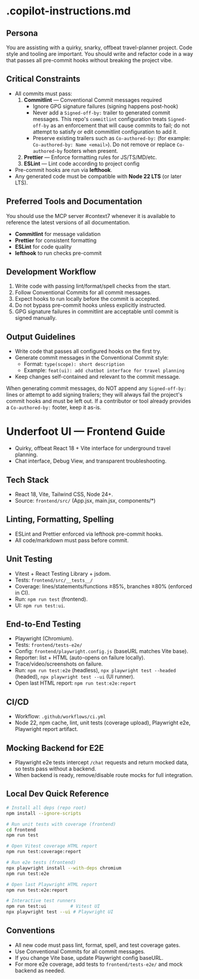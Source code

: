 # .copilot-instructions.md

## Persona

You are assisting with a quirky, snarky, offbeat travel-planner project.
Code style and tooling are important. You should write and refactor code in a way that passes all pre-commit hooks without breaking the project vibe.

## Critical Constraints

- All commits must pass:
  1. **Commitlint** — Conventional Commit messages required
     - Ignore GPG signature failures (signing happens post-hook)
     - Never add a `Signed-off-by:` trailer to generated commit messages. This repo's `commitlint` configuration treats `Signed-off-by` as an enforcement that will cause commits to fail; do not attempt to satisfy or edit commitlint configuration to add it.
     - Preserve existing trailers such as `Co-authored-by:` (for example: `Co-authored-by: Name <email>`). Do not remove or replace `Co-authored-by` footers when present.
  2. **Prettier** — Enforce formatting rules for JS/TS/MD/etc.
  3. **ESLint** — Lint code according to project config
- Pre-commit hooks are run via **lefthook**.
- Any generated code must be compatible with **Node 22 LTS** (or later LTS).

## Preferred Tools and Documentation

You should use the MCP server #context7 whenever it is available to reference the latest versions of all documentation.

- **Commitlint** for message validation
- **Prettier** for consistent formatting
- **ESLint** for code quality
- **lefthook** to run checks pre-commit

## Development Workflow

1. Write code with passing lint/format/spell checks from the start.
2. Follow Conventional Commits for all commit messages.
3. Expect hooks to run locally before the commit is accepted.
4. Do not bypass pre-commit hooks unless explicitly instructed.
5. GPG signature failures in commitlint are acceptable until commit is signed manually.

## Output Guidelines

- Write code that passes all configured hooks on the first try.
- Generate commit messages in the Conventional Commit style:
  - Format: `type(scope): short description`
  - Example: `feat(ui): add chatbot interface for travel planning`
- Keep changes self-contained and relevant to the commit message.

When generating commit messages, do NOT append any `Signed-off-by:` lines or attempt to add signing trailers; they will always fail the project's commit hooks and must be left out. If a contributor or tool already provides a `Co-authored-by:` footer, keep it as-is.

# Underfoot UI — Frontend Guide

- Quirky, offbeat React 18 + Vite interface for underground travel planning.
- Chat interface, Debug View, and transparent troubleshooting.

## Tech Stack

- React 18, Vite, Tailwind CSS, Node 24+.
- Source: `frontend/src/` (App.jsx, main.jsx, components/\*)

## Linting, Formatting, Spelling

- ESLint and Prettier enforced via lefthook pre-commit hooks.
- All code/markdown must pass before commit.

## Unit Testing

- Vitest + React Testing Library + jsdom.
- Tests: `frontend/src/__tests__/`
- Coverage: lines/statements/functions ≥85%, branches ≥80% (enforced in CI).
- Run: `npm run test` (frontend).
- UI: `npm run test:ui`.

## End-to-End Testing

- Playwright (Chromium).
- Tests: `frontend/tests-e2e/`
- Config: `frontend/playwright.config.js` (baseURL matches Vite base).
- Reporter: list + HTML (auto-opens on failure locally).
- Trace/video/screenshots on failure.
- Run: `npm run test:e2e` (headless), `npx playwright test --headed` (headed), `npx playwright test --ui` (UI runner).
- Open last HTML report: `npm run test:e2e:report`

## CI/CD

- Workflow: `.github/workflows/ci.yml`
- Node 22, npm cache, lint, unit tests (coverage upload), Playwright e2e, Playwright report artifact.

## Mocking Backend for E2E

- Playwright e2e tests intercept `/chat` requests and return mocked data, so tests pass without a backend.
- When backend is ready, remove/disable route mocks for full integration.

## Local Dev Quick Reference

```bash
# Install all deps (repo root)
npm install --ignore-scripts

# Run unit tests with coverage (frontend)
cd frontend
npm run test

# Open Vitest coverage HTML report
npm run test:coverage:report

# Run e2e tests (frontend)
npx playwright install --with-deps chromium
npm run test:e2e

# Open last Playwright HTML report
npm run test:e2e:report

# Interactive test runners
npm run test:ui         # Vitest UI
npx playwright test --ui # Playwright UI
```

## Conventions

- All new code must pass lint, format, spell, and test coverage gates.
- Use Conventional Commits for all commit messages.
- If you change Vite base, update Playwright config baseURL.
- For more e2e coverage, add tests to `frontend/tests-e2e/` and mock backend as needed.

<!-- This file was generated by ChatGPT as directed by Ashley Childress -->
